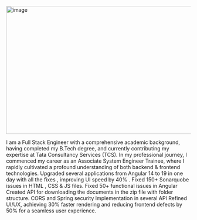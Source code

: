 <img width="1400" height="350" alt="image" src="https://github.com/user-attachments/assets/1d85e62a-89ba-496a-a243-dba09885249f" />


I am a Full Stack Engineer with a comprehensive academic background, having completed my B.Tech degree, and currently contributing my expertise at Tata Consultancy Services (TCS).
 In my professional journey, I commenced my career as an Associate System Engineer Trainee, where I rapidly cultivated a profound understanding of both backend & frontend technologies.
Upgraded several applications from Angular 14 to 19 in one day with all the fixes , improving UI speed by 40% 
.
Fixed 150+ Sonarquobe issues in HTML , CSS & JS files.
Fixed 50+ functional issues in Angular 
Created API for downloading the documents in the zip file
 with folder structure.
CORS and Spring security Implementation in several API
Refined UI/UX, achieving 30% faster rendering and reducing frontend defects by 50% for a seamless user experience.

